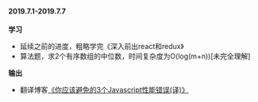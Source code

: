 #### 2019.7.1-2019.7.7
**学习**
+ 延续之前的进度，粗略学完《深入前出react和redux》
+ 算法题，求2个有序数组的中位数，时间复杂度为O(log(m+n))[未完全理解]

**输出**
+ 翻译博客[《你应该避免的3个Javascript性能错误(译)》](https://juejin.im/post/5d1b2f7fe51d454f72302560)